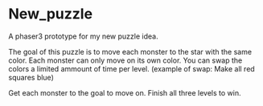 # New_puzzle

A phaser3 prototype for my new puzzle idea.

The goal of this puzzle is to move each monster to the star with the same color. Each monster can only move on its own color. You can swap the colors a limited ammount of time per level. (example of swap: Make all red squares blue)

Get each monster to the goal to move on. Finish all three levels to win.